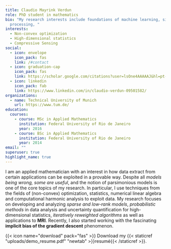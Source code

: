 ```yaml
---
title: Claudio Mayrink Verdun
role: PhD student in mathematics
bio: "My research interests include foundations of machine learning, signal
  processing, "
interests:
  - Non-convex optimization
  - High-dimensional statistics
  - Compressive Sensing
social:
  - icon: envelope
    icon_pack: fas
    link: /#contact
  - icon: graduation-cap
    icon_pack: fas
    link: https://scholar.google.com/citations?user=lsOne4AAAAAJ&hl=pt-BR
  - icon: linkedin
    icon_pack: fab
    link: https://www.linkedin.com/in/claudio-verdun-09501582/
organizations:
  - name: Technical University of Munich
    url: https://www.tum.de/
education:
  courses:
    - course: MSc in Applied Mathematics
      institution: Federal University of Rio de Janeiro
      year: 2016
    - course: BSc in Applied Mathematics
      institution: Federal University of Rio de Janeiro
      year: 2014
email: ""
superuser: true
highlight_name: true
---
```

I am an applied mathematician with an interest in how data extract from certain applications can be exploited in a provable way. Despite all *models being wrong, some are useful*, and the notion of parsimonious models is one of the core topics of my research. In particular, I use techniques from the fields of (non-convex) optimization, statistics, numerical linear algebra and computational harmonic analysis to exploit data. My research focuses on developing and analyzing *sparse and low-rank models*, *probabilistic methods* in data analysis and uncertainty quantification for high-dimensional statistics, *iteratively reweighted algorithms* as well as applications to **MRI**. Recently, I also started working with the fascinating **implicit bias of the gradient descent** phenomenon.

{{< icon name="download" pack="fas" >}} Download my {{< staticref "uploads/demo_resume.pdf" "newtab" >}}resumé{{< /staticref >}}.